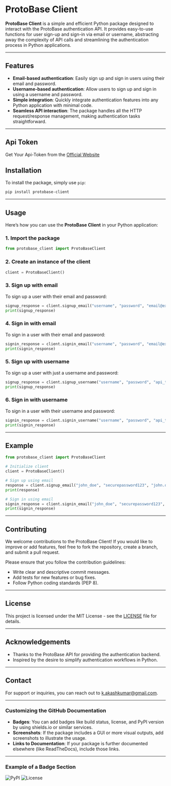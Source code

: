 # ProtoBase Client

**ProtoBase Client** is a simple and efficient Python package designed to interact with the ProtoBase authentication API. It provides easy-to-use functions for user sign-up and sign-in via email or username, abstracting away the complexity of API calls and streamlining the authentication process in Python applications.

---

## Features

- **Email-based authentication**: Easily sign up and sign in users using their email and password.
- **Username-based authentication**: Allow users to sign up and sign in using a username and password.
- **Simple integration**: Quickly integrate authentication features into any Python application with minimal code.
- **Seamless API interaction**: The package handles all the HTTP request/response management, making authentication tasks straightforward.

---
## Api Token

Get Your Api-Token from the [Official Website](https://protobase.pythonanywhere.com/)

## Installation

To install the package, simply use `pip`:

```bash
pip install protobase-client
```

---

## Usage

Here’s how you can use the **ProtoBase Client** in your Python application:

### 1. Import the package

```python
from protobase_client import ProtoBaseClient
```

### 2. Create an instance of the client

```python
client = ProtoBaseClient()
```

### 3. Sign up with email

To sign up a user with their email and password:

```python
signup_response = client.signup_email("username", "password", "email@example.com", "api_token")
print(signup_response)
```

### 4. Sign in with email

To sign in a user with their email and password:

```python
signin_response = client.signin_email("username", "password", "email@example.com", "api_token")
print(signin_response)
```

### 5. Sign up with username

To sign up a user with just a username and password:

```python
signup_response = client.signup_username("username", "password", "api_token")
print(signup_response)
```

### 6. Sign in with username

To sign in a user with their username and password:

```python
signin_response = client.signin_username("username", "password", "api_token")
print(signin_response)
```

---

## Example

```python
from protobase_client import ProtoBaseClient

# Initialize client
client = ProtoBaseClient()

# Sign up using email
response = client.signup_email("john_doe", "securepassword123", "john.doe@example.com", "api_token")
print(response)

# Sign in using email
signin_response = client.signin_email("john_doe", "securepassword123", "john.doe@example.com", "api_token")
print(signin_response)
```

---

## Contributing

We welcome contributions to the ProtoBase Client! If you would like to improve or add features, feel free to fork the repository, create a branch, and submit a pull request.

Please ensure that you follow the contribution guidelines:
- Write clear and descriptive commit messages.
- Add tests for new features or bug fixes.
- Follow Python coding standards (PEP 8).

---

## License

This project is licensed under the MIT License - see the [LICENSE](LICENSE) file for details.

---

## Acknowledgements

- Thanks to the ProtoBase API for providing the authentication backend.
- Inspired by the desire to simplify authentication workflows in Python.

---

## Contact

For support or inquiries, you can reach out to [k.akashkumar@gmail.com](mailto:k.akashkumar@gmail.com).

---

### Customizing the GitHub Documentation

- **Badges**: You can add badges like build status, license, and PyPI version by using shields.io or similar services.
- **Screenshots**: If the package includes a GUI or more visual outputs, add screenshots to illustrate the usage.
- **Links to Documentation**: If your package is further documented elsewhere (like ReadTheDocs), include those links.

---

### Example of a Badge Section

![PyPI](https://img.shields.io/pypi/v/protobase-client)
![License](https://img.shields.io/badge/license-MIT-blue.svg)

